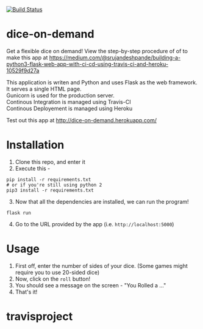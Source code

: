 [![Build Status](https://travis-ci.com/srujandeshpande/dice-on-demand.svg?branch=master)](https://travis-ci.com/srujandeshpande/dice-on-demand)
# dice-on-demand
Get a flexible dice on demand! View the step-by-step procedure of of to make this app at https://medium.com/@srujandeshpande/building-a-python3-flask-web-app-with-ci-cd-using-travis-ci-and-heroku-10529f9d27a

This application is writen and Python and uses Flask as the web framework. It serves a single HTML page.  
Gunicorn is used for the production server.  
Continous Integration is managed using Travis-CI  
Continous Deployement is managed using Heroku  

Test out this app at http://dice-on-demand.herokuapp.com/  

# Installation 

1. Clone this repo, and enter it
2. Execute this -
```
pip install -r requirements.txt
# or if you're still using python 2
pip3 install -r requirements.txt
```

3. Now that all the dependencies are installed, we can run the program!
```
flask run
```

4. Go to the URL provided by the app (i.e. `http://localhost:5000`)

# Usage

1. First off, enter the number of sides of your dice. (Some games might require you to use 20-sided dice)
2. Now, click on the `roll` button!
3. You should see a message on the screen - "You Rolled a ..."
4. That's it!

# travisproject
